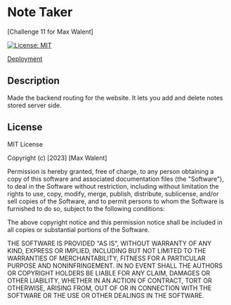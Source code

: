 # Note Taker

[Challenge 11 for Max Walent]

[![License: MIT](https://img.shields.io/badge/License-MIT-yellow.svg)](https://opensource.org/licenses/MIT)

<a href='https://agile-basin-69547-9c338cf470d4.herokuapp.com/'>Deployment</a>

## Description

Made the backend routing for the website. It lets you add and delete notes stored server side.


## License

MIT License

Copyright (c) [2023] [Max Walent]

Permission is hereby granted, free of charge, to any person obtaining a copy
of this software and associated documentation files (the "Software"), to deal
in the Software without restriction, including without limitation the rights
to use, copy, modify, merge, publish, distribute, sublicense, and/or sell
copies of the Software, and to permit persons to whom the Software is
furnished to do so, subject to the following conditions:

The above copyright notice and this permission notice shall be included in all
copies or substantial portions of the Software.

THE SOFTWARE IS PROVIDED "AS IS", WITHOUT WARRANTY OF ANY KIND, EXPRESS OR
IMPLIED, INCLUDING BUT NOT LIMITED TO THE WARRANTIES OF MERCHANTABILITY,
FITNESS FOR A PARTICULAR PURPOSE AND NONINFRINGEMENT. IN NO EVENT SHALL THE
AUTHORS OR COPYRIGHT HOLDERS BE LIABLE FOR ANY CLAIM, DAMAGES OR OTHER
LIABILITY, WHETHER IN AN ACTION OF CONTRACT, TORT OR OTHERWISE, ARISING FROM,
OUT OF OR IN CONNECTION WITH THE SOFTWARE OR THE USE OR OTHER DEALINGS IN THE
SOFTWARE.
